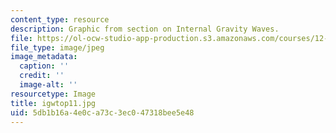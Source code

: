 ```yaml
---
content_type: resource
description: Graphic from section on Internal Gravity Waves.
file: https://ol-ocw-studio-app-production.s3.amazonaws.com/courses/12-802-wave-motions-in-the-ocean-and-atmosphere-spring-2004/5db1b16a4e0ca73c3ec047318bee5e48_igwtop11.jpg
file_type: image/jpeg
image_metadata:
  caption: ''
  credit: ''
  image-alt: ''
resourcetype: Image
title: igwtop11.jpg
uid: 5db1b16a-4e0c-a73c-3ec0-47318bee5e48
---
```

